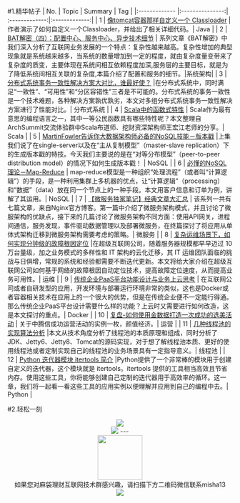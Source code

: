 #1.精华帖子
| No.  | Topic  | Summary | Tag |
|:------------- |:---------------:| :-------------:|:-------------:|
| 1 | [像tomcat容器那样自定义一个 Classloader](http://mp.weixin.qq.com/s?__biz=MzA5MzQ2NTY0OA==&mid=2650796195&idx=1&sn=943f974b935a35c620c6a96e0379f8d4&scene=1&srcid=0613xav36u9wyQ7ctmQDfzLa#rd) | 作者演示了如何自定义一个Classloader，并给出了相关详细代码。| Java |
| 2 | [BAT解密（四）：配置中心、服务中心、异步技术细节](http://mp.weixin.qq.com/s?__biz=MzA5Nzc4OTA1Mw==&mid=2659597445&idx=1&sn=658ccdc4a1657a3233f93f6506bc4394&scene=1&srcid=0613rnEPAuMXp7D6yZyeihDp#rd) | 系列文章《BAT解密》中我们深入分析了互联网业务发展的一个特点：复杂性越来越高。复杂性增加的典型现象就是系统越来越多，当系统的数量增加到一定的程度，就由复杂度量变带来了复杂度的质变，主要体现在系统间相互依赖程度加深,服务层的主要目标，就是为了降低系统间相互关联的复杂度,本篇介绍了配置和服务的细节。|系统架构|
| 3 | [分布式系统事务一致性解决方案大对比，谁最好使？](http://mp.weixin.qq.com/s?__biz=MjM5MDE0Mjc4MA==&mid=2650992884&idx=1&sn=17a7e218a5087faf9dac2d369202089f&scene=1&srcid=0613hk3rAmU1rjphSvjR6DTY#rd) |在分布式系统中，同时满足“一致性”、“可用性”和“分区容错性”三者是不可能的。分布式系统的事务一致性是一个技术难题，各种解决方案孰优孰劣，本文对多组分布式系统事务一致性解决方案进行了性能对比。|  分布式系统 |
| 4 | [Scala中的函数式特性](http://mp.weixin.qq.com/s?__biz=MzI4NzE1NTYyMg==&mid=2651101045&idx=1&sn=1d640fe6426fddee395000357e227111&scene=1&srcid=0613bQDlDrak81mo3QRmYpkw#rd) | Scala作为最有意思的编程语言之一，其中一等公民函数具有哪些特性呢？本文整理自ArchSummit交流体验群中Scala布道师、挖财资深架构师王宏江老师的分享。|  Scala |
| 5 | [MartinFowler告诉你大数据架构师必备的NoSQL技能－版本戳](http://mp.weixin.qq.com/s?__biz=MzA5MzQ2NTY0OA==&mid=2650796222&idx=1&sn=bed1f512e9eb60f14217e1f09539fe80&scene=1&srcid=0615QfPY0nkjOQcjztXKC2V6#rd) |上集我们说了在single-server以及在“主从复制模型”（master-slave replication）下的生成版本戳的特技。今天我们主要说的是在“对等分布模型”（peer-to-peer distribution model）的情况下如何生成版本戳！ | NoSQL |
| 6 | [必懂的NoSQL理论－Map-Reduce](http://mp.weixin.qq.com/s?__biz=MzA5MzQ2NTY0OA==&mid=2650796226&idx=1&sn=3c0626e15f691f77cc97433bbc18310f&scene=1&srcid=0616ZzuCKR4XUe15YLLtcerm#rd) | map-reduce模型是一种组织“处理流程”（或者叫“计算逻辑”）的手段，是一种利用集群上多机器的优点，让“计算逻辑”（processing）和“数据”（data）放在同一个节点上的一种手段。本文用客户信息和订单为例，讲解了其运用。| NoSQL |
| 7 | [【微服务独家笔记】经典文章大汇总](http://mp.weixin.qq.com/s?__biz=MzA3MDg4Nzc2NQ==&mid=2652133488&idx=1&sn=ebb44e349bca9a83893b35640a03e70c&scene=1&srcid=0614I6hqktF3ZsssXiZCXt0v#rd) | 该系列一共有七篇文章，来自Nginx官方博客。第一篇中介绍了微服务架构模式，并且讨论了微服架构的优缺点，接下来的几篇讨论了微服务架构不同方面：使用API网关，进程间通信，服务发现，事件驱动数据管理以及部署微服务，在终篇探讨了将应用从单体式架构迁移到微服务架构需要考虑的策略。| 微服务 |
| 8 | [复杂运维场景下，如何实现分钟级的故障根因定位](http://mp.weixin.qq.com/s?__biz=MzA4Nzg5Nzc5OA==&mid=2651660288&idx=1&sn=ca36485e67f64dd963de71e22ec23176&scene=1&srcid=0615pnw5Mn4RdsJyJhWewSGB#rd) |在超级互联网公司，随着服务器规模都早早迈过 10 万台量级，加之业务模式的多样性和 IT 架构的云化迁移，其 IT 运维团队面临的挑战与日俱增，常规的系统和经验都需要不断迭代更新。本文将给大家介绍在超级互联网公司如何基于网络的故障根因自动定位技术，提高故障定位速度，从而提高业务可用性。| 运维 |
| 9 | [传统企业PaaS平台功能设计与业务上云思考](http://mp.weixin.qq.com/s?__biz=MzA5OTAyNzQ2OA==&mid=2649690398&idx=1&sn=22423faaa05380ec6b59e7f3b453bc26&scene=1&srcid=0616ZvR2pFaSqHWIw8pnl4xq#rd) | 在互联网公司或者自研发型的应用，开发环境与部署运行环境非常的类似，这也是Docker或者容器相关技术在应用上的一个很大的优势，但是在传统企业便不一定能行得通。那么传统企业PaaS平台设计需要什么样的功能？上云时又需要进行如何改造，这是本文探讨的重点。| Docker |
| 10 | [复盘-如何使用金数据打造一次成功的选美活动](http://www.jianshu.com/p/aee84a5c28c9?utm_campaign=maleskine&utm_content=note&utm_medium=reader_share&utm_source=weixin&from=timeline&isappinstalled=0) | 关于中腾信成功运营活动的实例一枚，颜值经济。|  运营 |
| 11 | [几种线程池的实现算法分析](http://mp.weixin.qq.com/s?__biz=MzA5Nzc4OTA1Mw==&mid=2659597471&idx=1&sn=9ce884315dd6c24e38e380e3c397c745&scene=1&srcid=0616AmsQDCCODxfSYyuPYZoC) |本文从技术角度分析了线程池的本质原理和组成，同时分析了JDK、Jetty6、Jetty8、Tomcat的源码实现，对于想了解线程池本质、更好的使用线程池或者定制实现自己的线程池的业务场景具有一定指导意义。| 线程池 |
| 12 | [Python 迭代器模块 itertools 简介](http://mp.weixin.qq.com/s?__biz=MzA4MjEyNTA5Mw==&mid=2652563762&idx=2&sn=a1f2db851cc8b7086abfd7d11c168ac9&scene=1&srcid=06166lDw1o6FV5c3ZLcIZUPo) |Python提供了一个非常棒的模块用于创建自定义的迭代器，这个模块就是 itertools。itertools 提供的工具相当高效且节省内存。使用这些工具，你将能够创建自己定制的迭代器用于高效率的循环。这一章，我们将一起看一看这些工具的应用实例以便理解并应用到自己的编程中去。| Python |

#2.轻松一刻
</div><div align=center>
<img src="http://fmn.rrfmn.com/fmn070/20160616/2200/original_2Ygz_777f00023a521e7f.jpg" >
</div><div align=center>
<img src="http://fmn.rrimg.com/fmn077/20160616/2200/large_XaXi_56030001abab1e83.jpg" >
---
<div align=center>
<img src="http://tp1.sinaimg.cn/5360958752/180/40095350112/1" width="100" height="100" >
</div>
<html>
<body>
<div align="center" style="border:lpx solid red">
如果您对麻袋理财互联网技术群感兴趣，请扫描下方二维码微信联系misha13
<div align=center>
<img src="http://fmn.rrfmn.com/fmn078/20160501/2225/original_s0Hg_f5cc000266151e83.jpg"  >
</div>
<html>
<body>
<div align="center" style="border:lpx solid red">
</div>
